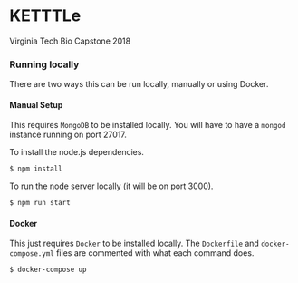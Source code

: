 # KETTTLe
Virginia Tech Bio Capstone 2018 

### Running locally
There are two ways this can be run locally, manually or using Docker.

#### Manual Setup
This requires `MongoDB` to be installed locally. You will have to have a `mongod`
instance running on port 27017.

To install the node.js dependencies.

```bash
$ npm install
```

To run the node server locally (it will be on port 3000).
```bash
$ npm run start
```

#### Docker
This just requires `Docker` to be installed locally.
The `Dockerfile` and `docker-compose.yml` files are commented with what each command does.

```bash
$ docker-compose up
```
